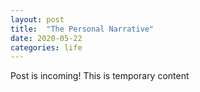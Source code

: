 ```yaml
---
layout: post
title:  "The Personal Narrative"
date: 2020-05-22
categories: life
---
```

Post is incoming! This is temporary content
